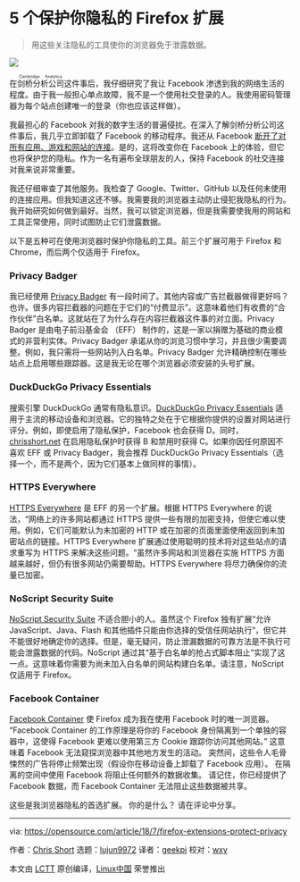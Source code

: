 [#]: collector: (lujun9972)
[#]: translator: (geekpi)
[#]: reviewer: (wxy)
[#]: publisher: (wxy)
[#]: subject: (5 Firefox extensions to protect your privacy)
[#]: via: (https://opensource.com/article/18/7/firefox-extensions-protect-privacy)
[#]: author: ( Chris Short https://opensource.com/users/chrisshort)
[#]: url: (https://linux.cn/article-10316-1.html)

5 个保护你隐私的 Firefox 扩展
======
> 用这些关注隐私的工具使你的浏览器免于泄露数据。

![](https://opensource.com/sites/default/files/styles/image-full-size/public/lead-images/biz_cinderblock_cloud_yellowhat.jpg?itok=sJdlsYTF)

在<ruby>剑桥分析公司<rt>Cambridge Analytica</rt></ruby>这件事后，我仔细研究了我让 Facebook 渗透到我的网络生活的程度。由于我一般担心单点故障，我不是一个使用社交登录的人。我使用密码管理器为每个站点创建唯一的登录（你也应该这样做）。

我最担心的 Facebook 对我的数字生活的普遍侵扰。在深入了解剑桥分析公司这件事后，我几乎立即卸载了 Facebook 的移动程序。我还从 Facebook [断开了对所有应用、游戏和网站的连接][1]。是的，这将改变你在 Facebook 上的体验，但它也将保护您的隐私。作为一名有遍布全球朋友的人，保持 Facebook 的社交连接对我来说非常重要。

我还仔细审查了其他服务。我检查了 Google、Twitter、GitHub 以及任何未使用的连接应用。但我知道这还不够。我需要我的浏览器主动防止侵犯我隐私的行为。我开始研究如何做到最好。当然，我可以锁定浏览器，但是我需要使我用的网站和工具正常使用，同时试图防止它们泄露数据。

以下是五种可在使用浏览器时保护你隐私的工具。前三个扩展可用于 Firefox 和 Chrome，而后两个仅适用于 Firefox。

### Privacy Badger

我已经使用 [Privacy Badger][2] 有一段时间了。其他内容或广告拦截器做得更好吗？也许。很多内容拦截器的问题在于它们的“付费显示”。这意味着他们有收费的“合作伙伴”白名单。这就站在了为什么存在内容拦截器这件事的对立面。Privacy Badger 是由电子前沿基金会 （EFF） 制作的，这是一家以捐赠为基础的商业模式的非营利实体。Privacy Badger 承诺从你的浏览习惯中学习，并且很少需要调整。例如，我只需将一些网站列入白名单。Privacy Badger 允许精确控制在哪些站点上启用哪些跟踪器。这是我无论在哪个浏览器必须安装的头号扩展。

### DuckDuckGo Privacy Essentials

搜索引擎 DuckDuckGo 通常有隐私意识。[DuckDuckGo Privacy Essentials][3] 适用于主流的移动设备和浏览器。它的独特之处在于它根据你提供的设置对网站进行评分。例如，即使启用了隐私保护，Facebook 也会获得 D。同时，[chrisshort.net][4] 在启用隐私保护时获得 B 和禁用时获得 C。如果你因任何原因不喜欢 EFF 或 Privacy Badger，我会推荐 DuckDuckGo Privacy Essentials（选择一个，而不是两个，因为它们基本上做同样的事情）。

### HTTPS Everywhere

[HTTPS Everywhere][5] 是 EFF 的另一个扩展。根据 HTTPS Everywhere 的说法，“网络上的许多网站都通过 HTTPS 提供一些有限的加密支持，但使它难以使用。例如，它们可能默认为未加密的 HTTP 或在加密的页面里面使用返回到未加密站点的链接。HTTPS Everywhere 扩展通过使用聪明的技术将对这些站点的请求重写为 HTTPS 来解决这些问题。“虽然许多网站和浏览器在实施 HTTPS 方面越来越好，但仍有很多网站仍需要帮助。HTTPS Everywhere 将尽力确保你的流量已加密。

### NoScript Security Suite

[NoScript Security Suite][6] 不适合胆小的人。虽然这个 Firefox 独有扩展“允许 JavaScript、Java、Flash 和其他插件只能由你选择的受信任网站执行”，但它并不能很好地确定你的选择。但是，毫无疑问，防止泄漏数据的可靠方法是不执行可能会泄露数据的代码。NoScript 通过其“基于白名单的抢占式脚本阻止”实现了这一点。这意味着你需要为尚未加入白名单的网站构建白名单。请注意，NoScript 仅适用于 Firefox。

### Facebook Container

[Facebook Container][7] 使 Firefox 成为我在使用 Facebook 时的唯一浏览器。 “Facebook Container 的工作原理是将你的 Facebook 身份隔离到一个单独的容器中，这使得 Facebook 更难以使用第三方 Cookie 跟踪你访问其他网站。” 这意味着 Facebook 无法窥探浏览器中其他地方发生的活动。 突然间，这些令人毛骨悚然的广告将停止频繁出现（假设你在移动设备上卸载了 Facebook 应用）。 在隔离的空间中使用 Facebook 将阻止任何额外的数据收集。 请记住，你已经提供了 Facebook 数据，而 Facebook Container 无法阻止这些数据被共享。

这些是我浏览器隐私的首选扩展。 你的是什么？ 请在评论中分享。

--------------------------------------------------------------------------------

via: https://opensource.com/article/18/7/firefox-extensions-protect-privacy

作者：[Chris Short][a]
选题：[lujun9972](https://github.com/lujun9972)
译者：[geekpi](https://github.com/geekpi)
校对：[wxy](https://github.com/wxy)

本文由 [LCTT](https://github.com/LCTT/TranslateProject) 原创编译，[Linux中国](https://linux.cn/) 荣誉推出

[a]:https://opensource.com/users/chrisshort
[1]:https://www.facebook.com/help/211829542181913
[2]:https://www.eff.org/privacybadger
[3]:https://duckduckgo.com/app
[4]:https://chrisshort.net
[5]:https://www.eff.org/https-everywhere
[6]:https://noscript.net/
[7]:https://addons.mozilla.org/en-US/firefox/addon/facebook-container/
